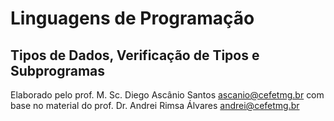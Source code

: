 <!-- _class: lead -->
# Linguagens de Programação
## Tipos de Dados, Verificação de Tipos e Subprogramas

Elaborado pelo prof. M. Sc. Diego Ascânio Santos [ascanio@cefetmg.br](ascanio@cefetmg.br) com base no material do prof. Dr. Andrei Rimsa Álvares [andrei@cefetmg.br](andrei@cefetmg.br)
